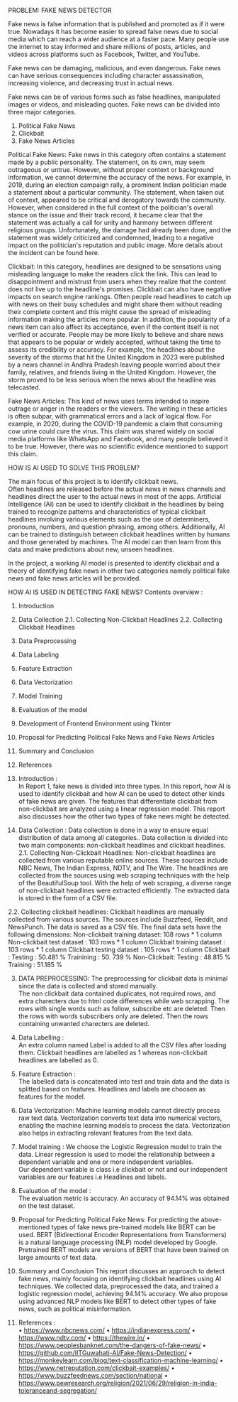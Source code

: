 PROBLEM: FAKE NEWS DETECTOR 
 
Fake news is false information that is published and promoted as if it were true. Nowadays it has become easier to spread false news due to social media which can reach a wider audience at a faster pace. Many people use the internet to stay informed and share millions of posts, articles, and videos across platforms such as Facebook, Twitter, and YouTube.  
 
Fake news can be damaging, malicious, and even dangerous. Fake news can have serious consequences including character assassination, increasing violence, and decreasing trust in actual news. 
 
Fake news can be of various forms such as false headlines, manipulated images or videos, and misleading quotes. Fake news can be divided into three major categories. 
1.	Political Fake News 
2.	Clickbait 
3.	Fake News Articles 
 
Political Fake News: Fake news in this category often contains a statement made by a public personality. The statement, on its own, may seem outrageous or untrue. However, without proper context or background information, we cannot determine the accuracy of the news. For example, in 2019, during an election campaign rally, a prominent Indian politician made a statement about a particular community. The statement, when taken out of context, appeared to be critical and derogatory towards the community. However, when considered in the full context of the politician's overall stance on the issue and their track record, it became clear that the statement was actually a call for unity and harmony between different religious groups. Unfortunately, the damage had already been done, and the statement was widely criticized and condemned, leading to a negative impact on the politician's reputation and public image. More details about the incident can be found here. 
 
Clickbait: In this category, headlines are designed to be sensations using misleading language to make the readers click the link. This can lead to disappointment and mistrust from users when they realize that the content does not live up to the headline's promises. Clickbait can also have negative impacts on search engine rankings. Often people read headlines to catch up with news on their busy schedules and might share them without reading their complete content and this might cause the spread of misleading information making the articles more popular. In addition, the popularity of a news item can also affect its acceptance, even if the content itself is not verified or accurate. People may be more likely to believe and share news that appears to be popular or widely accepted, without taking the time to assess its credibility or accuracy. For example, the headlines about the severity of the storms that hit the United Kingdom in 2023 were published by a news channel in Andhra Pradesh leaving people worried about their family, relatives, and friends living in the United Kingdom. However, the storm proved to be less serious when the news about the headline was telecasted. 
 
Fake News Articles: This kind of news uses terms intended to inspire outrage or anger in the readers or the viewers. The writing in these articles is often subpar, with grammatical errors and a lack of logical flow. For example, in 2020, during the COVID-19 pandemic a claim that consuming cow urine could cure the virus. This claim was shared widely on social media platforms like WhatsApp and Facebook, and many people believed it to be true. However, there was no scientific evidence mentioned to support this claim. 
 
HOW IS AI USED TO SOLVE THIS PROBLEM? 
 
The main focus of this project is to identify clickbait news.  
Often headlines are released before the actual news in news channels and headlines direct the user to the actual news in most of the apps. Artificial Intelligence (AI) can be used to identify clickbait in the headlines by being trained to recognize patterns and characteristics of typical clickbait headlines involving various elements such as the use of determiners, pronouns, numbers, and question phrasing, among others. Additionally, AI can be trained to distinguish between clickbait headlines written by humans and those generated by machines. The AI model can then learn from this data and make predictions about new, unseen headlines. 

In the project, a working AI model is presented to identify clickbait and a theory of identifying fake news in other two categories namely political fake news and  fake news articles will be provided. 

HOW AI IS USED IN DETECTING FAKE NEWS? 
Contents overview :  
1.	Introduction 
2.	Data Collection 
2.1.	Collecting Non-Clickbait Headlines 
2.2.	Collecting Clickbait Headlines 
3.	Data Preprocessing 
4.	Data Labeling 
5.	Feature Extraction 
6.	Data Vectorization 
7.	Model Training 
8.	Evaluation of the model 
9.	Development of Frontend Environment using Tkinter 
10.	Proposal for Predicting Political Fake News and Fake News Articles 
11.	Summary and Conclusion 
12.	References 
 
1.	Introduction :  
In Report 1, fake news is divided into three types. In this report, how AI is used to identify clickbait and how AI can be used to detect other kinds of fake news are given. The features that differentiate clickbait from non-clickbait are analyzed using a linear regression model. This report also discusses how the other two types of fake news might be detected. 
 
2.	Data Collection : 
Data collection is done in a way to ensure equal distribution of data among all categories.. Data collection is divided into two main components: non-clickbait headlines and clickbait headlines. 
2.1.	Collecting Non-Clickbait Headlines: 
Non-clickbait headlines are collected from various reputable online sources. These sources include NBC News, The Indian Express, NDTV, and The Wire. The headlines are collected from the sources using web scraping techniques with the help of the BeautifulSoup tool. With the help of web scraping, a diverse range of non-clickbait headlines were extracted efficiently. 
The extracted data is stored in the form of a CSV file.

2.2.	Collecting clickbait headlines: 
Clickbait headlines are manually collected from various sources. The sources include Buzzfeed, Reddit, and NewsPunch. The data is saved as a CSV file. 
The final data sets have the following dimensions: 
 	Non-clickbait training dataset: 108 rows * 1 column 
 	Non-clickbait test dataset : 103 rows * 1 column 
 	Clickbait  training dataset : 103 rows * 1 column 
 	Clickbait testing dataset : 105 rows * 1 column 
Clickbait : 
 	Testing :  50.481 %  	Trainining : 50. 739 % Non-Clickbait: 
 	Testing : 48.815 % 
 	Training :  51.185 % 
 
3. DATA PREPROCESSING: 
The preprocessing for clickbait data is minimal since the data is collected and stored manually.  
The non clickbait data contained duplicates, not required rows, and extra charecters due to html code differences while web scrapping. The rows with single words such as follow, subscribe etc are deleted. Then the rows with words subscribers only are deleted. Then the rows containing unwanted charecters are deleted. 

4.	Data Labelling :  
An extra  column named Label is added to all the CSV files after loading them. Clickbait headlines are labelled as 1 whereas non-clickbait headlines are labelled as 0. 

5.	Feature Extraction :  
The labelled data is concatenated into test and train data and the data is splitted based on features. Headlines and labels are choosen as features for the model.  

6.	Data Vectorization: 
Machine learning models cannot directly process raw text data. Vectorization converts text data into numerical vectors, enabling the machine learning models to process the data. Vectorization also helps in extracting relevant features from the text data. 

7.	Model training : 
We choose the Logistic Regression model to train the data. 
Linear regression is used to model the relationship between a dependent variable and one or more independent variables.   
Our dependent variable is class i.e clickbait or not and our independent variables are our features i.e Headlines and labels.  
 
8.	Evaluation of the model :  
The evaluation metric is accuracy. An accuracy of 94.14% was obtained on the test dataset. 

9.	Proposal for Predicting Political Fake News: 
For predicting the above-mentioned types of fake news pre-trained models like BERT can be used. BERT (Bidirectional Encoder Representations from Transformers) is a natural language processing (NLP) model developed by Google. Pretrained BERT models are versions of BERT that have been trained on large amounts of text data. 
 
10.	Summary and Conclusion 
This report discusses an approach to detect fake news, mainly focusing on identifying clickbait headlines using AI techniques. We collected data, preprocessed the data, and trained a logistic regression model, achieving 94.14% accuracy. We also propose using advanced NLP models like BERT to detect other types of fake news, such as political misinformation. 
 
11.	References :  
•	https://www.nbcnews.com/ 
•	https://indianexpress.com/ 
•	https://www.ndtv.com/ 
•	https://thewire.in/ 
•	https://www.peoplesbanknet.com/the-dangers-of-fake-news/ 
•	https://github.com/IITGuwahati-AI/Fake-News-Detection/ 
•	https://monkeylearn.com/blog/text-classification-machine-learning/ 
•	https://www.netreputation.com/clickbait-examples/ 
•	https://www.buzzfeednews.com/section/national 
•	https://www.pewresearch.org/religion/2021/06/29/religion-in-india-toleranceand-segregation/ 
